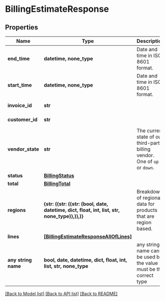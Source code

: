 # BillingEstimateResponse


## Properties
Name | Type | Description | Notes
------------ | ------------- | ------------- | -------------
**end_time** | **datetime, none_type** | Date and time in ISO 8601 format. | [optional] [readonly] 
**start_time** | **datetime, none_type** | Date and time in ISO 8601 format. | [optional] [readonly] 
**invoice_id** | **str** |  | [optional] [readonly] 
**customer_id** | **str** |  | [optional] [readonly] 
**vendor_state** | **str** | The current state of our third-party billing vendor. One of `up` or `down`. | [optional] [readonly] 
**status** | [**BillingStatus**](BillingStatus.md) |  | [optional] 
**total** | [**BillingTotal**](BillingTotal.md) |  | [optional] 
**regions** | **{str: ({str: ({str: (bool, date, datetime, dict, float, int, list, str, none_type)},)},)}** | Breakdown of regional data for products that are region based. | [optional] 
**lines** | [**[BillingEstimateResponseAllOfLines]**](BillingEstimateResponseAllOfLines.md) |  | [optional] 
**any string name** | **bool, date, datetime, dict, float, int, list, str, none_type** | any string name can be used but the value must be the correct type | [optional]

[[Back to Model list]](../README.md#documentation-for-models) [[Back to API list]](../README.md#documentation-for-api-endpoints) [[Back to README]](../README.md)


